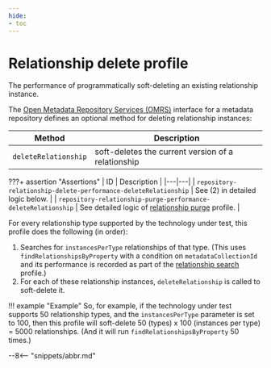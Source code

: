 ```yaml
---
hide:
- toc
---
```


<!-- SPDX-License-Identifier: CC-BY-4.0 -->
<!-- Copyright Contributors to the Egeria project. -->

# Relationship delete profile

The performance of programmatically soft-deleting an existing relationship instance.

The [Open Metadata Repository Services (OMRS)](/egeria/services/omrs) interface for a metadata
repository defines an optional method for deleting relationship instances:

| Method | Description |
|---|---|
| `deleteRelationship` | soft-deletes the current version of a relationship |

???+ assertion "Assertions"
    | ID | Description |
    |---|---|
    | `repository-relationship-delete-performance-deleteRelationship` | See (2) in detailed logic below. |
    | `repository-relationship-purge-performance-deleteRelationship` | See detailed logic of [relationship purge](relationship-purge.md) profile. |

For every relationship type supported by the technology under test, this profile does the following (in order):

1. Searches for `instancesPerType` relationships of that type. (This uses `findRelationshipsByProperty` with a condition
   on `metadataCollectionId` and its performance is recorded as part of the [relationship search](relationship-search.md) profile.)
1. For each of these relationship instances, `deleteRelationship` is called to soft-delete it.

!!! example "Example"
    So, for example, if the technology under test supports 50 relationship types, and the `instancesPerType` parameter is
    set to 100, then this profile will soft-delete 50 (types) x 100 (instances per type) = 5000
    relationships. (And it will run `findRelationshipsByProperty` 50 times.)

--8<-- "snippets/abbr.md"
